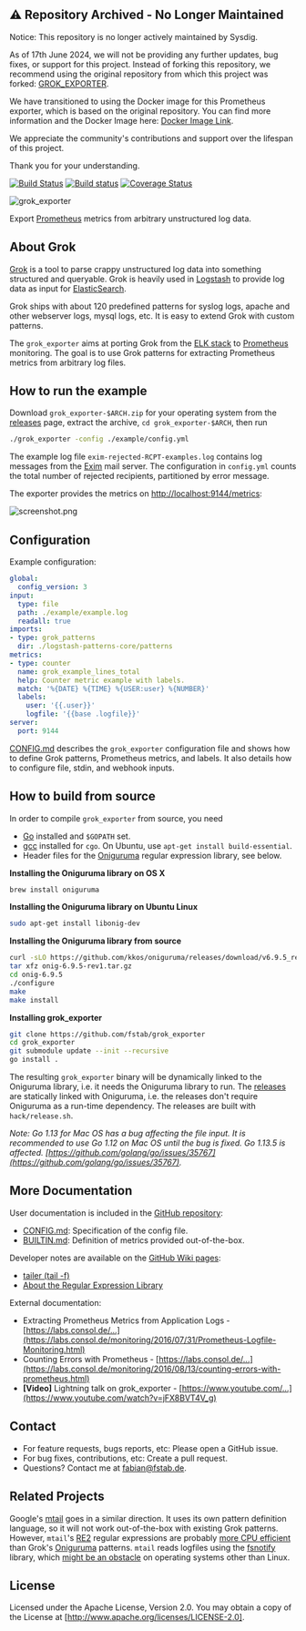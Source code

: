 ## ⚠️ Repository Archived - No Longer Maintained

Notice: This repository is no longer actively maintained by Sysdig.

As of 17th June 2024, we will not be providing any further updates, bug fixes, or support for this project. Instead of forking this repository, we recommend using the original repository from which this project was forked: [GROK_EXPORTER](https://github.com/prometheus/jmx_exporter).

We have transitioned to using the Docker image for this Prometheus exporter, which is based on the original repository. You can find more information and the Docker Image here: [Docker Image Link](https://hub.docker.com/r/palobo/grok_exporter).

We appreciate the community's contributions and support over the lifespan of this project.

Thank you for your understanding.

[![Build Status](https://travis-ci.org/fstab/grok_exporter.svg?branch=master)](https://travis-ci.org/fstab/grok_exporter) [![Build status](https://ci.appveyor.com/api/projects/status/d8aq0pa3yfoapd69?svg=true)](https://ci.appveyor.com/project/fstab/grok-exporter) [![Coverage Status](https://coveralls.io/repos/github/fstab/grok_exporter/badge.svg?branch=master)](https://coveralls.io/github/fstab/grok_exporter?branch=master)

![grok_exporter](docs/logo.svg)

Export [Prometheus] metrics from arbitrary unstructured log data.

About Grok
----------

[Grok] is a tool to parse crappy unstructured log data into something structured and queryable. Grok is heavily used in [Logstash] to provide log data as input for [ElasticSearch].

Grok ships with about 120 predefined patterns for syslog logs, apache and other webserver logs, mysql logs, etc. It is easy to extend Grok with custom patterns.

The `grok_exporter` aims at porting Grok from the [ELK stack] to [Prometheus] monitoring. The goal is to use Grok patterns for extracting Prometheus metrics from arbitrary log files.

How to run the example
----------------------

Download `grok_exporter-$ARCH.zip` for your operating system from the [releases] page, extract the archive, `cd grok_exporter-$ARCH`, then run

```bash
./grok_exporter -config ./example/config.yml
```

The example log file `exim-rejected-RCPT-examples.log` contains log messages from the [Exim] mail server. The configuration in `config.yml` counts the total number of rejected recipients, partitioned by error message.

The exporter provides the metrics on [http://localhost:9144/metrics]:

![screenshot.png]

Configuration
-------------

Example configuration:

```yaml
global:
  config_version: 3
input:
  type: file
  path: ./example/example.log
  readall: true
imports:
- type: grok_patterns
  dir: ./logstash-patterns-core/patterns
metrics:
- type: counter
  name: grok_example_lines_total
  help: Counter metric example with labels.
  match: '%{DATE} %{TIME} %{USER:user} %{NUMBER}'
  labels:
    user: '{{.user}}'
    logfile: '{{base .logfile}}'
server:
  port: 9144
```

[CONFIG.md] describes the `grok_exporter` configuration file and shows how to define Grok patterns, Prometheus metrics, and labels.  It also details how to configure file, stdin, and webhook inputs.

How to build from source
-----------------------

In order to compile `grok_exporter` from source, you need

* [Go] installed and `$GOPATH` set.
* [gcc] installed for `cgo`. On Ubuntu, use `apt-get install build-essential`.
* Header files for the [Oniguruma] regular expression library, see below.

**Installing the Oniguruma library on OS X**

```bash
brew install oniguruma
```

**Installing the Oniguruma library on Ubuntu Linux**

```bash
sudo apt-get install libonig-dev
```

**Installing the Oniguruma library from source**

```bash
curl -sLO https://github.com/kkos/oniguruma/releases/download/v6.9.5_rev1/onig-6.9.5-rev1.tar.gz
tar xfz onig-6.9.5-rev1.tar.gz
cd onig-6.9.5
./configure
make
make install
```

**Installing grok_exporter**

```bash
git clone https://github.com/fstab/grok_exporter
cd grok_exporter
git submodule update --init --recursive
go install .
```

The resulting `grok_exporter` binary will be dynamically linked to the Oniguruma library, i.e. it needs the Oniguruma library to run. The [releases] are statically linked with Oniguruma, i.e. the releases don't require Oniguruma as a run-time dependency. The releases are built with `hack/release.sh`.

_Note: Go 1.13 for Mac OS has a bug affecting the file input. It is recommended to use Go 1.12 on Mac OS until the bug is fixed. Go 1.13.5 is affected. [https://github.com/golang/go/issues/35767](https://github.com/golang/go/issues/35767)._

More Documentation
------------------

User documentation is included in the [GitHub repository]:

* [CONFIG.md]: Specification of the config file.
* [BUILTIN.md]: Definition of metrics provided out-of-the-box.

Developer notes are available on the [GitHub Wiki pages]:

* [tailer (tail -f)](https://github.com/fstab/grok_exporter/wiki/tailer-(tail-%E2%80%90f))
* [About the Regular Expression Library](https://github.com/fstab/grok_exporter/wiki/About-the-Regular-Expression-Library)

External documentation:

* Extracting Prometheus Metrics from Application Logs - [https://labs.consol.de/...](https://labs.consol.de/monitoring/2016/07/31/Prometheus-Logfile-Monitoring.html)
* Counting Errors with Prometheus - [https://labs.consol.de/...](https://labs.consol.de/monitoring/2016/08/13/counting-errors-with-prometheus.html)
* **\[Video\]** Lightning talk on grok_exporter - [https://www.youtube.com/...](https://www.youtube.com/watch?v=jFX8BVT4V_g)

Contact
-------

* For feature requests, bugs reports, etc: Please open a GitHub issue.
* For bug fixes, contributions, etc: Create a pull request.
* Questions? Contact me at fabian@fstab.de.

Related Projects
----------------

Google's [mtail] goes in a similar direction. It uses its own pattern definition language, so it will not work out-of-the-box with existing Grok patterns. However, `mtail`'s [RE2] regular expressions are probably [more CPU efficient] than Grok's [Oniguruma] patterns. `mtail` reads logfiles using the [fsnotify] library, which [might be an obstacle] on operating systems other than Linux.

License
-------

Licensed under the Apache License, Version 2.0.
You may obtain a copy of the License at [http://www.apache.org/licenses/LICENSE-2.0].

[Prometheus]: https://prometheus.io/
[Grok]: https://www.elastic.co/guide/en/logstash/current/plugins-filters-grok.html
[Logstash]: https://www.elastic.co/products/logstash
[ElasticSearch]: https://www.elastic.co/
[ELK stack]: https://www.elastic.co/webinars/introduction-elk-stack
[Exim]: http://www.exim.org/
[Go]: https://golang.org/
[gcc]: https://gcc.gnu.org/
[Oniguruma]: https://github.com/kkos/oniguruma
[screenshot.png]: screenshot.png
[releases]: https://github.com/fstab/grok_exporter/releases
[http://localhost:9144/metrics]: http://localhost:9144/metrics
[CONFIG.md]: CONFIG.md
[BUILTIN.md]: BUILTIN.md
[regexp]: https://golang.org/pkg/regexp
[RE2]: https://github.com/google/re2/wiki/Syntax
[mtail]: https://github.com/google/mtail
[regexp2]: https://github.com/dlclark/regexp2
[pcre]: https://github.com/glenn-brown/golang-pkg-pcre
[libpcre]: http://www.pcre.org
[rubex]: https://github.com/moovweb/rubex
[http://www.apache.org/licenses/LICENSE-2.0]: http://www.apache.org/licenses/LICENSE-2.0
[more CPU efficient]: https://github.com/fstab/grok_exporter/wiki/About-the-Regular-Expression-Library
[fsnotify]: https://github.com/fsnotify/fsnotify
[might be an obstacle]: https://github.com/fstab/grok_exporter/wiki/tailer-(tail-%E2%80%90f)
[GitHub Wiki pages]: https://github.com/fstab/grok_exporter/wiki
[GitHub repository]: https://github.com/fstab/grok_exporter
[Counter]: https://prometheus.io/docs/concepts/metric_types/#counter
[Gauge]: https://prometheus.io/docs/concepts/metric_types/#gauge
[Histogram]: https://prometheus.io/docs/concepts/metric_types/#histogram
[Summary]: https://prometheus.io/docs/concepts/metric_types/#summary
[https://groups.google.com/forum/#!forum/grok_exporter-users]: https://groups.google.com/forum/#!forum/grok_exporter-users
